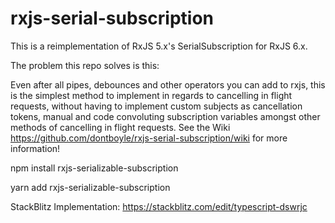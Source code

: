 # rxjs-serial-subscription

This is a reimplementation of RxJS 5.x's SerialSubscription for RxJS 6.x.

The problem this repo solves is this:

Even after all pipes, debounces and other operators you can add to rxjs, this is the simplest method to implement in regards to cancelling in flight requests, without having to implement custom subjects as cancellation tokens, manual and code convoluting subscription variables amongst other methods of cancelling in flight requests. See the Wiki https://github.com/dontboyle/rxjs-serial-subscription/wiki for more information!


npm install rxjs-serializable-subscription

yarn add rxjs-serializable-subscription

StackBlitz Implementation: https://stackblitz.com/edit/typescript-dswrjc

